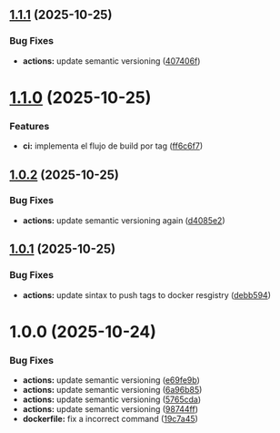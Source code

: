 ## [1.1.1](https://github.com/AndreCbrera/log_collector/compare/v1.1.0...v1.1.1) (2025-10-25)


### Bug Fixes

* **actions:** update semantic versioning ([407406f](https://github.com/AndreCbrera/log_collector/commit/407406f7d2f6de043ac73393b508d6e4b2cf8c61))

# [1.1.0](https://github.com/AndreCbrera/log_collector/compare/v1.0.2...v1.1.0) (2025-10-25)


### Features

* **ci:** implementa el flujo de build por tag ([ff6c6f7](https://github.com/AndreCbrera/log_collector/commit/ff6c6f74b678c2f17d9dd8b8ff8638e47149b663))

## [1.0.2](https://github.com/AndreCbrera/log_collector/compare/v1.0.1...v1.0.2) (2025-10-25)


### Bug Fixes

* **actions:** update semantic versioning again ([d4085e2](https://github.com/AndreCbrera/log_collector/commit/d4085e2f88e8f157e7ee75c9d3de26a4e3edae1f))

## [1.0.1](https://github.com/AndreCbrera/log_collector/compare/v1.0.0...v1.0.1) (2025-10-25)


### Bug Fixes

* **actions:** update sintax to push tags to docker resgistry ([debb594](https://github.com/AndreCbrera/log_collector/commit/debb59467f66e95d73891228907049d327ff218e))

# 1.0.0 (2025-10-24)


### Bug Fixes

* **actions:** update semantic versioning ([e69fe9b](https://github.com/AndreCbrera/log_collector/commit/e69fe9bbc5595401b2240ce5e11fb6dccee0b6b2))
* **actions:** update semantic versioning ([6a96b85](https://github.com/AndreCbrera/log_collector/commit/6a96b8522773df64dee170f296b3e07f296baa7a))
* **actions:** update semantic versioning ([5765cda](https://github.com/AndreCbrera/log_collector/commit/5765cda9a86a2cebff9fe1c73c2d8b9c29fe61bb))
* **actions:** update semantic versioning ([98744ff](https://github.com/AndreCbrera/log_collector/commit/98744ff761ac8e9bd099aefd6105bd02f2504573))
* **dockerfile:** fix a incorrect command ([19c7a45](https://github.com/AndreCbrera/log_collector/commit/19c7a45ef9fb7fcffca22f286d37d1560ee7badc))
